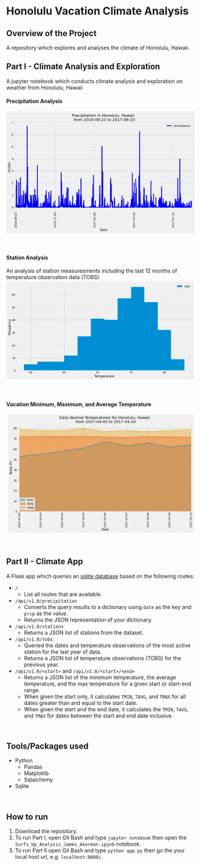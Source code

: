 # Honolulu Vacation Climate Analysis

## Overview of the Project
A repository which explores and analyses the climate of Honolulu, Hawaii.

## Part I - Climate Analysis and Exploration
A jupyter notebook which conducts climate analysis and exploration on weather from Honolulu, Hawaii

#### Precipitation Analysis
![precipitation in honolulu](images/precipitation-in-honolulu.PNG)

<br>

#### Station Analysis
An analysis of station measuresments including the last 12 months of temperature observation data (TOBS).
![temperature histogram](images/temperature-observations-histogram.PNG)

<br>

#### Vacation Minimum, Maximum, and Average Temperature
![vacation temperatures](images/vacation-temperatures.PNG)

<br>

## Part II - Climate App
A Flask app which queries an [sqlite database](Resources/hawaii.sqlite) based on the following routes:
- `/`
  - List all routes that are available.
- `/api/v1.0/precipitation`
  - Converts the query results to a dictionary using `date` as the key and `prcp` as the value.
  - Returns the JSON representation of your dictionary.
- `/api/v1.0/stations`
  - Returns a JSON list of stations from the dataset.
- `/api/v1.0/tobs`
  - Queried the dates and temperature observations of the most active station for the last year of data.
  - Returns a JSON list of temperature observations (TOBS) for the previous year.
- `/api/v1.0/<start>` and `/api/v1.0/<start>/<end>`
  - Returns a JSON list of the minimum temperature, the average temperature, and the max temperature for a given start or start-end range.
  - When given the start only, it calculates `TMIN`, `TAVG`, and `TMAX` for all dates greater than and equal to the start date.
  - When given the start and the end date, it calculates the `TMIN`, `TAVG`, and `TMAX` for dates between the start and end date inclusive.

<br>

## Tools/Packages used
- Python
  - Pandas
  - Matplotlib
  - Sqlalchemy
- Sqlite

<br>

## How to run
1) Download the repository.
2) To run Part I, open Git Bash and type `jupyter notebook` then open the `Surfs_Up_Analysis_James_Akerman.ipynb` notebook.
3) To run Part II open Git Bash and type `python app.py` then go the your local host url, e.g. `localhost:8000/`.

